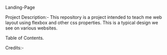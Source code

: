 Landing-Page

Project Description:-
    This repository is a project intended to teach me web layout using flexbox and other css properties.
    This is a typical design we see on various websites.

Table of Contents.

Credits:-

